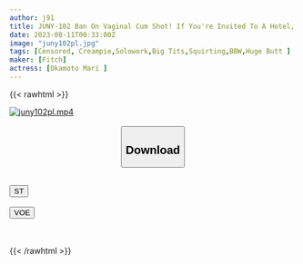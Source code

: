 ```yaml
---
author: j91
title: JUNY-102 Ban On Vaginal Cum Shot! If You're Invited To A Hotel, You'll Never Refuse A Colossal Tits Part-Timer's Bristle O*nko Serious Raw Raw Sex Riri Okamoto
date: 2023-08-11T00:33:00Z
image: "juny102pl.jpg"
tags: [Censored, Creampie,Solowork,Big Tits,Squirting,BBW,Huge Butt	]
maker: [Fitch]
actress: [Okamoto Mari ]
---
```



{{< rawhtml >}}

<div class="video" data-videoid="rKvQbj3gxAsbQQM">
    <a href="javascript:;">
        <img src="https://my.j91.asia/posts/juny102pl/juny102pl.jpg" width="WIDTH" height="HEIGHT" alt="juny102pl.mp4" loading="lazy">
    </a>
</div>

<script type="text/javascript" src="https://j91.asia/asset/on-demand-st.js"></script>

<br>
  <link rel="stylesheet" href="https://j91.asia/asset/bs5.css">
  
  <center>
  <button class="btn btn-primary" type="button" data-bs-toggle="collapse" data-bs-target=".multi-collapse" aria-expanded="false" aria-controls="multiCollapseExample1 multiCollapseExample2"><h2>Download</h2></button></center>
</p>
<div class="row">
  <div class="col">
    <div class="collapse multi-collapse" id="multiCollapseExample1">
      <div class="card card-body">
	      	      <br>
<div class="buttons">  
<a href="https://streamtape.to/v/rKvQbj3gxAsbQQM"><button class="btn-hover color-3"><i class="fa fa-download"></i> ST</button></a></div>
    </div>
  </div>
</div>
  <div class="col">
    <div class="collapse multi-collapse" id="multiCollapseExample2">
      <div class="card card-body">
	      <br>
<div class="buttons">
    <a href="https://voe.sx/uim5m8ez9ljx"><button class="btn-hover color-9"><i class="fa fa-download"></i> VOE</button></a></div>
<br><br>
      </div>
    </div>
  </div>
</div>

{{< /rawhtml >}}